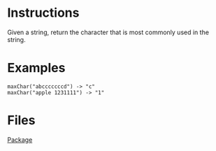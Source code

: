 # Instructions
Given a string, return the character that is most commonly used in the string.

# Examples
```
maxChar("abcccccccd") -> "c"
maxChar("apple 1231111") -> "1"
```

# Files
[Package](.)
